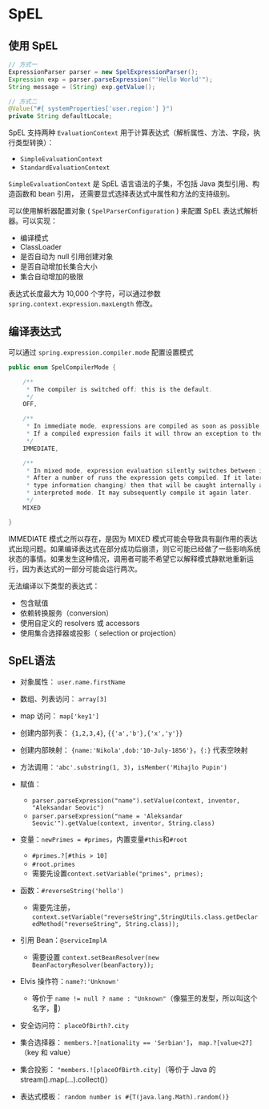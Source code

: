 # SpEL

## 使用 SpEL 
```Java
// 方式一
ExpressionParser parser = new SpelExpressionParser();
Expression exp = parser.parseExpression("'Hello World'"); 
String message = (String) exp.getValue();

// 方式二
@Value("#{ systemProperties['user.region'] }")
private String defaultLocale;
```

SpEL 支持两种 `EvaluationContext` 用于计算表达式（解析属性、方法、字段，执行类型转换）：
- `SimpleEvaluationContext` 
- `StandardEvaluationContext`

`SimpleEvaluationContext` 是 SpEL 语言语法的子集，不包括 Java 类型引用、构造函数和 bean 引用，
还需要显式选择表达式中属性和方法的支持级别。

可以使用解析器配置对象 ( `SpelParserConfiguration` ) 来配置 SpEL 表达式解析器。可以实现：
- 编译模式
- ClassLoader
- 是否自动为 null 引用创建对象
- 是否自动增加长集合大小
- 集合自动增加的极限

表达式长度最大为 10,000 个字符，可以通过参数 `spring.context.expression.maxLength` 修改。

## 编译表达式

可以通过 `spring.expression.compiler.mode` 配置设置模式

```Java
public enum SpelCompilerMode {

	/**
	 * The compiler is switched off; this is the default.
	 */
	OFF,

	/**
	 * In immediate mode, expressions are compiled as soon as possible (usually after 1 interpreted run).
	 * If a compiled expression fails it will throw an exception to the caller.
	 */
	IMMEDIATE,

	/**
	 * In mixed mode, expression evaluation silently switches between interpreted and compiled over time.
	 * After a number of runs the expression gets compiled. If it later fails (possibly due to inferred
	 * type information changing) then that will be caught internally and the system switches back to
	 * interpreted mode. It may subsequently compile it again later.
	 */
	MIXED

}
```

IMMEDIATE 模式之所以存在，是因为 MIXED 模式可能会导致具有副作用的表达式出现问题。如果编译表达式在部分成功后崩溃，则它可能已经做了一些影响系统状态的事情。如果发生这种情况，调用者可能不希望它以解释模式静默地重新运行，因为表达式的一部分可能会运行两次。

无法编译以下类型的表达式：
- 包含赋值
- 依赖转换服务（conversion）
- 使用自定义的 resolvers 或 accessors
- 使用集合选择器或投影（ selection or projection）

## SpEL语法

- 对象属性： `user.name.firstName`
- 数组、列表访问： `array[3]`
- map 访问： `map['key1']`
- 创建内部列表： `{1,2,3,4}`, `{{'a','b'},{'x','y'}}`
- 创建内部映射： `{name:'Nikola',dob:'10-July-1856'}`，`{:}` 代表空映射
- 方法调用：`'abc'.substring(1, 3)`，`isMember('Mihajlo Pupin')`
- 赋值：
  - `parser.parseExpression("name").setValue(context, inventor, "Aleksandar Seovic")`
  - `parser.parseExpression("name = 'Aleksandar Seovic'").getValue(context, inventor, String.class)`

- 变量：`newPrimes = #primes`，内置变量`#this`和`#root`
  - `#primes.?[#this > 10]`
  - `#root.primes`
  - 需要先设置`context.setVariable("primes", primes);`

- 函数：`#reverseString('hello')`
  - 需要先注册，`context.setVariable("reverseString",StringUtils.class.getDeclaredMethod("reverseString", String.class));`

- 引用 Bean：`@serviceImplA`
  - 需要设置 `context.setBeanResolver(new BeanFactoryResolver(beanFactory));`
- Elvis 操作符：`name?:'Unknown'`
  - 等价于 `name != null ? name : "Unknown"`（像猫王的发型，所以叫这个名字，🤯）
- 安全访问符： `placeOfBirth?.city`
- 集合选择器： `members.?[nationality == 'Serbian']`， `map.?[value<27]`（key 和 value）
- 集合投影： `"members.![placeOfBirth.city]`（等价于 Java 的 stream().map(...).collect()）
- 表达式模板： `random number is #{T(java.lang.Math).random()}`
        


